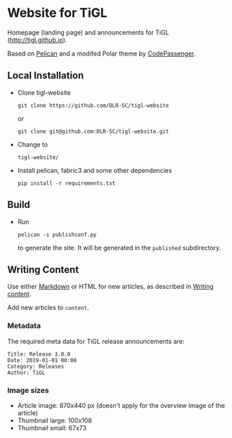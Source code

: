 # Website for TiGL

Homepage (landing page) and announcements for TiGL (http://tigl.github.io).

Based on [Pelican](http://blog.getpelican.com/) and a modifed Polar theme by [CodePassenger](http://www.codepassenger.com/).

## Local Installation

* Clone tigl-website

  ```
  git clone https://github.com/DLR-SC/tigl-website
  ```
  or
  ```
  git clone git@github.com:DLR-SC/tigl-website.git
  ```
* Change to 
  ```
  tigl-website/
  ```

* Install pelican, fabric3 and some other dependencies

  ```
  pip install -r requirements.txt
  ```

## Build 

* Run 
  ```
  pelican -s publishconf.py
  ```

  to generate the site. It will be generated in the `published` subdirectory.


## Writing Content

Use either [Markdown](http://daringfireball.net/projects/markdown/) or HTML for new articles, as described in [Writing content](http://docs.getpelican.com/en/3.6.3/content.html).

Add new articles to `content`.

### Metadata

The required meta data for TiGL release announcements are:
```
Title: Release 3.0.0
Date: 2019-01-01 00:00
Category: Releases
Author: TiGL
```



### Image sizes

 * Article image: 870x440 px (doesn't apply for the overview image of the article)
 * Thumbnail large: 100x108
 * Thumbnail small: 67x73


